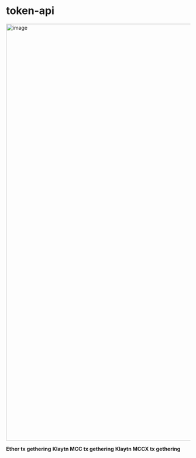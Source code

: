 # token-api

<img width="1140" alt="image" src="https://user-images.githubusercontent.com/109775055/215024277-0cb76a40-b020-4deb-9c86-95e97dddcbfb.png">

**Ether tx gethering**
**Klaytn MCC tx gethering**
**Klaytn MCCX tx gethering**

